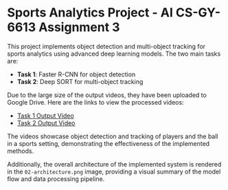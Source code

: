 # Sports Analytics Project - AI CS-GY-6613 Assignment 3

This project implements object detection and multi-object tracking for sports analytics using advanced deep learning models. The two main tasks are:

- **Task 1**: Faster R-CNN for object detection
- **Task 2**: Deep SORT for multi-object tracking

Due to the large size of the output videos, they have been uploaded to Google Drive. Here are the links to view the processed videos:

- [Task 1 Output Video](https://drive.google.com/file/d/14UhNF3MDlOqWSr2Qt-C8TGVCBf-oHnfg/view?usp=share_link)
- [Task 2 Output Video](https://drive.google.com/file/d/1GJE41NVVTeRuaL-ZUqg7noX1KgdkvudC/view?usp=share_link)

The videos showcase object detection and tracking of players and the ball in a sports setting, demonstrating the effectiveness of the implemented methods.

Additionally, the overall architecture of the implemented system is rendered in the `02-architecture.png` image, providing a visual summary of the model flow and data processing pipeline.
